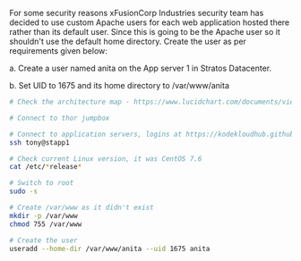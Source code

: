 For some security reasons xFusionCorp Industries security team has decided to use custom Apache users for each web application hosted there rather than its default user. Since this is going to be the Apache user so it shouldn't use the default home directory. Create the user as per requirements given below:

a. Create a user named anita on the App server 1 in Stratos Datacenter.

b. Set UID to 1675 and its home directory to /var/www/anita

```bash
# Check the architecture map - https://www.lucidchart.com/documents/view/58e22de2-c446-4b49-ae0f-db79a3318e97/0_0

# Connect to thor jumpbox

# Connect to application servers, logins at https://kodekloudhub.github.io/kodekloud-engineer/docs/projects/nautilus
ssh tony@stapp1

# Check current Linux version, it was CentOS 7.6
cat /etc/*release*

# Switch to root
sudo -s

# Create /var/www as it didn't exist
mkdir -p /var/www
chmod 755 /var/www

# Create the user
useradd --home-dir /var/www/anita --uid 1675 anita
```